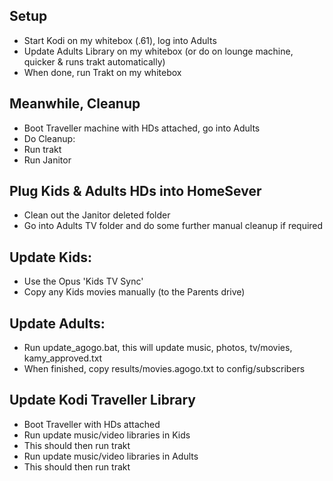 ## Setup

- Start Kodi on my whitebox (.61), log into Adults
- Update Adults Library on my whitebox 
  (or do on lounge machine, quicker & runs trakt automatically)
- When done, run Trakt on my whitebox

## Meanwhile, Cleanup

- Boot Traveller machine with HDs attached, go into Adults
- Do Cleanup:
- Run trakt
- Run Janitor

## Plug Kids & Adults HDs into HomeSever

- Clean out the Janitor deleted folder
- Go into Adults TV folder and do some further manual cleanup if required

## Update Kids:

- Use the Opus 'Kids TV Sync'
- Copy any Kids movies manually (to the Parents drive)

## Update Adults:

- Run update_agogo.bat, this will update music, photos, tv/movies, kamy_approved.txt
- When finished, copy results/movies.agogo.txt to config/subscribers

## Update Kodi Traveller Library

- Boot Traveller with HDs attached
- Run update music/video libraries in Kids
- This should then run trakt
- Run update music/video libraries in Adults
- This should then run trakt

